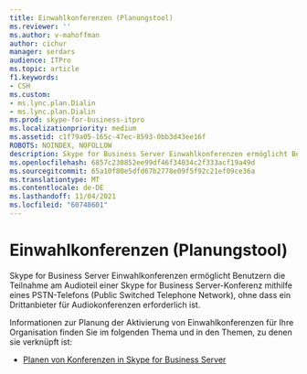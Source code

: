 ```yaml
---
title: Einwahlkonferenzen (Planungstool)
ms.reviewer: ''
ms.author: v-mahoffman
author: cichur
manager: serdars
audience: ITPro
ms.topic: article
f1.keywords:
- CSH
ms.custom:
- ms.lync.plan.Dialin
- ms.lync.plan.Dialin
ms.prod: skype-for-business-itpro
ms.localizationpriority: medium
ms.assetid: c1f79a05-165c-47ec-8593-0bb3d43ee16f
ROBOTS: NOINDEX, NOFOLLOW
description: Skype for Business Server Einwahlkonferenzen ermöglicht Benutzern die Teilnahme am Audioteil einer Skype for Business Server-Konferenz mithilfe eines PSTN-Telefons (Public Switched Telephone Network), ohne dass ein Drittanbieter für Audiokonferenzen erforderlich ist.
ms.openlocfilehash: 6857c230852ee99df46f34034c2f333acf19a49d
ms.sourcegitcommit: 65a10f80e5dfd67b2778e09f5f92c21ef09ce36a
ms.translationtype: MT
ms.contentlocale: de-DE
ms.lasthandoff: 11/04/2021
ms.locfileid: "60748601"
---
```

# <a name="dial-in-conferencing-planning-tool"></a>Einwahlkonferenzen (Planungstool)
 
Skype for Business Server Einwahlkonferenzen ermöglicht Benutzern die Teilnahme am Audioteil einer Skype for Business Server-Konferenz mithilfe eines PSTN-Telefons (Public Switched Telephone Network), ohne dass ein Drittanbieter für Audiokonferenzen erforderlich ist.
  
Informationen zur Planung der Aktivierung von Einwahlkonferenzen für Ihre Organisation finden Sie im folgenden Thema und in den Themen, zu denen sie verknüpft ist: 
  
- [Planen von Konferenzen in Skype for Business Server](../../../plan-your-deployment/conferencing/conferencing.md)
    

